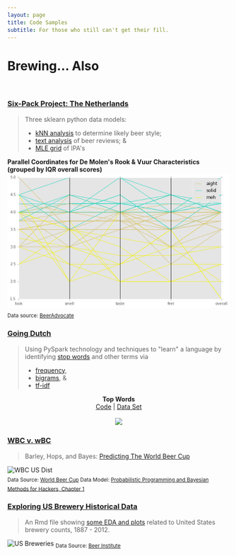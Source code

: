 ```yaml
---
layout: page
title: Code Samples
subtitle: For those who still can't get their fill.
---
```


# Brewing... Also

<br>

### [Six-Pack Project: The Netherlands](/2016-08-01-six-pack-project-netherlands)
> Three sklearn python data models: <br>
>
> * [kNN analysis](six_pack_LOC_nb) to determine likely beer style; <br>
> * [text analysis](six_pack_deMolen) of beer reviews; & <br>
> * [MLE grid](six_pack_tIJ) of IPA's <br>

**Parallel Coordinates for De Molen's Rook & Vuur Characteristics** <br>
**(grouped by IQR overall scores)** <br>
<img src="/gallery/2016/sixpack/demolen_pllcoord.png"> <br>
<sub>Data source: <a href="https://www.beeradvocate.com/beer/profile/11031/57357/" target="_blank">BeerAdvocate</a> </sub>

### [Going Dutch](/2016-06-30-going_dutch)
> Using PySpark technology and techniques to "learn" a language by identifying [stop words](dutch_stop_words) and other terms via <br>
>
> * <a href="/code/dutch_words/#all-without-stop-words">frequency</a>, <br>
> * <a href="/code/dutch_words/#bigrams-baby">bigrams</a>, & <br>
> * <a href="/code/dutch_words/#top-wordarticle-by-tf-idf-subset">tf-idf</a> <br>

<p align="center">
  <b>Top Words</b><br>
  <a href="/code/dutch_words/#all-without-stop-words" target="_blank">Code</a> |
  <a href="/datasets/dutch/top100_nonStopWords.csv" target="_blank">Data Set</a>
  <br><br>
  <img src="/gallery/2016/dutch/output_2top.gif">
</p>

### [WBC v. wBC](/2016-05-01-wbc-omg)
> Barley, Hops, and Bayes: [Predicting The World Beer Cup](wbc_article_support.html) <br>

<img src="/gallery/2016/wbc_us_distrib.png" alt="WBC US Dist" /><br>
<sub>Data Source: <a href="http://www.worldbeercup.org/" target="_blank">World Beer Cup</a> Data Model: <a href="http://nbviewer.jupyter.org/github/CamDavidsonPilon/Probabilistic-Programming-and-Bayesian-Methods-for-Hackers/blob/6f3a973657b0d3f92bea63b154eadd1590b98e1e/Chapter1_Introduction/Chapter1.ipynb" target="_blank">Probabilistic Programming and Bayesian Methods for Hackers, Chapter 1</a></sub><br>


### [Exploring US Brewery Historical Data](/2016-04-01-continue)
> An Rmd file showing [some EDA and plots](us_breweries_bj) related to United States brewery counts, 1887 - 2012.

<img src="/gallery/2016/us_breweries_historic.png" alt="US Breweries" />
<sub>Data Source: <a href="http://www.beerinstitute.org/" target="_blank">Beer Institute</a></sub>

